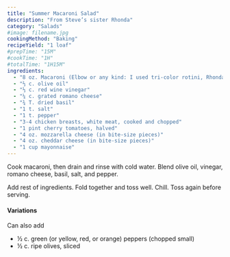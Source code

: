 ```yaml
---
title: "Summer Macaroni Salad"
description: "From Steve’s sister Rhonda"
category: "Salads"
#image: filename.jpg
cookingMethod: "Baking"
recipeYield: "1 loaf"
#prepTime: "15M"
#cookTime: "1H"
#totalTime: "1H15M"
ingredients:
  - "8 oz. Macaroni (Elbow or any kind: I used tri-color rotini, Rhonda used Bow Ties)"
  - "⅔ c. olive oil"
  - "⅓ c. red wine vinegar"
  - "¼ c. grated romano cheese"
  - "¾ T. dried basil"
  - "1 t. salt"
  - "1 t. pepper"
  - "3-4 chicken breasts, white meat, cooked and chopped"
  - "1 pint cherry tomatoes, halved"
  - "4 oz. mozzarella cheese (in bite-size pieces)"
  - "4 oz. cheddar cheese (in bite-size pieces)"
  - "1 cup mayonnaise"
---
```


Cook macaroni, then drain and rinse with cold water. Blend olive oil, vinegar, romano cheese, basil, salt, and pepper.

Add rest of ingredients. Fold together and toss well. Chill.
Toss again before serving.

#### Variations

Can also add

  * ½ c. green (or yellow, red, or orange) peppers (chopped small)
  * ½ c. ripe olives, sliced
